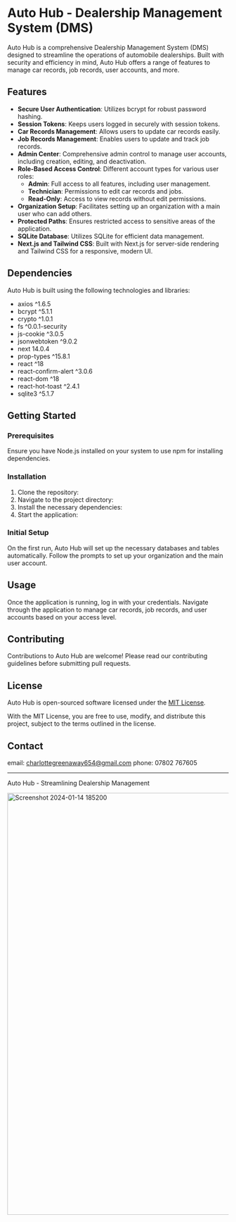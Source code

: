 # Auto Hub - Dealership Management System (DMS)

Auto Hub is a comprehensive Dealership Management System (DMS) designed to streamline the operations of automobile dealerships. Built with security and efficiency in mind, Auto Hub offers a range of features to manage car records, job records, user accounts, and more.

## Features

- **Secure User Authentication**: Utilizes bcrypt for robust password hashing.
- **Session Tokens**: Keeps users logged in securely with session tokens.
- **Car Records Management**: Allows users to update car records easily.
- **Job Records Management**: Enables users to update and track job records.
- **Admin Center**: Comprehensive admin control to manage user accounts, including creation, editing, and deactivation.
- **Role-Based Access Control**: Different account types for various user roles:
  - **Admin**: Full access to all features, including user management.
  - **Technician**: Permissions to edit car records and jobs.
  - **Read-Only**: Access to view records without edit permissions.
- **Organization Setup**: Facilitates setting up an organization with a main user who can add others.
- **Protected Paths**: Ensures restricted access to sensitive areas of the application.
- **SQLite Database**: Utilizes SQLite for efficient data management.
- **Next.js and Tailwind CSS**: Built with Next.js for server-side rendering and Tailwind CSS for a responsive, modern UI.

## Dependencies

Auto Hub is built using the following technologies and libraries:

- axios ^1.6.5
- bcrypt ^5.1.1
- crypto ^1.0.1
- fs ^0.0.1-security
- js-cookie ^3.0.5
- jsonwebtoken ^9.0.2
- next 14.0.4
- prop-types ^15.8.1
- react ^18
- react-confirm-alert ^3.0.6
- react-dom ^18
- react-hot-toast ^2.4.1
- sqlite3 ^5.1.7

## Getting Started

### Prerequisites

Ensure you have Node.js installed on your system to use npm for installing dependencies.

### Installation

1. Clone the repository:
2. Navigate to the project directory:
3. Install the necessary dependencies:
4. Start the application:



### Initial Setup

On the first run, Auto Hub will set up the necessary databases and tables automatically. Follow the prompts to set up your organization and the main user account.

## Usage

Once the application is running, log in with your credentials. Navigate through the application to manage car records, job records, and user accounts based on your access level.

## Contributing

Contributions to Auto Hub are welcome! Please read our contributing guidelines before submitting pull requests.

## License

Auto Hub is open-sourced software licensed under the [MIT License](https://opensource.org/licenses/MIT).

With the MIT License, you are free to use, modify, and distribute this project, subject to the terms outlined in the license.


## Contact

email: charlottegreenaway654@gmail.com
phone: 07802 767605


---

Auto Hub - Streamlining Dealership Management

<img width="959" alt="Screenshot 2024-01-14 185200" src="https://github.com/Charlotte-Greenaway/Autohub/assets/134973389/e0cb07ac-1959-4bb9-a5ba-db4408ca1af7">
